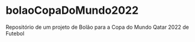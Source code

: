 # bolaoCopaDoMundo2022
Repositório de um projeto de Bolão para a Copa do Mundo Qatar 2022 de Futebol
